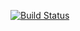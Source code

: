 [![Build Status](https://travis-ci.org/vuo/conan-blackmagic.svg?branch=master)](https://travis-ci.org/vuo/conan-blackmagic)

